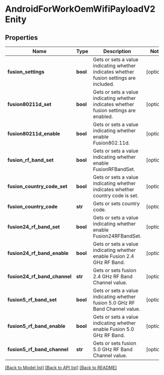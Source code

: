 # AndroidForWorkOemWifiPayloadV2Enity

## Properties
Name | Type | Description | Notes
------------ | ------------- | ------------- | -------------
**fusion_settings** | **bool** | Gets or sets a value indicating whether indicates whether fusion settings are included. | [optional] 
**fusion80211d_set** | **bool** | Gets or sets a value indicating whether indicates whether fusion settings are enabled. | [optional] 
**fusion80211d_enable** | **bool** | Gets or sets a value indicating whether enable Fusion802.11d. | [optional] 
**fusion_rf_band_set** | **bool** | Gets or sets a value indicating whether enable FusionRFBandSet. | [optional] 
**fusion_country_code_set** | **bool** | Gets or sets a value indicating whether indicates whether country code is set. | [optional] 
**fusion_country_code** | **str** | Gets or sets country code. | [optional] 
**fusion24_rf_band_set** | **bool** | Gets or sets a value indicating whether enable Fusion24RFBandSet. | [optional] 
**fusion24_rf_band_enable** | **bool** | Gets or sets a value indicating whether enable Fusion 2.4 GHz RF Band. | [optional] 
**fusion24_rf_band_channel** | **str** | Gets or sets fusion 2.4 GHz RF Band Channel value. | [optional] 
**fusion5_rf_band_set** | **bool** | Gets or sets a value indicating whether fusion 5.0 GHz RF Band Channel value. | [optional] 
**fusion5_rf_band_enable** | **bool** | Gets or sets a value indicating whether enable Fusion 5.0 GHz RF Band. | [optional] 
**fusion5_rf_band_channel** | **str** | Gets or sets fusion 5.0 GHz RF Band Channel value. | [optional] 

[[Back to Model list]](../README.md#documentation-for-models) [[Back to API list]](../README.md#documentation-for-api-endpoints) [[Back to README]](../README.md)


